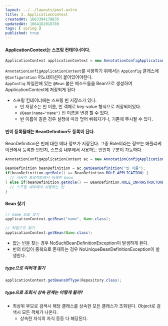 ```yaml
---
layout: ../../layouts/post.astro
title: 3. ApplicationContext
createdAt: 1663394178835
updatedAt: 1664182018789
tags: [ spring ]
published: true
---
```


#### ApplicationContext는 스프링 컨테이너이다.

```java:AnnotationConfigApplicationContext.java
ApplicationContext applicationContext = new AnnotationConfigApplicationContext(AppConfig.class);
```

`AnnotationConfigApplicationContext`를 사용하기 위해서는 `AppConfig` 클래스에 `@Configuration` 어노테이션이 붙어있어야한다.  
`AppConfig` 파일안에 있는 `@Bean` 붙은 메소드들을 Bean으로 생성하여 ApplicationContext에 저장되게 된다

- 스프링 컨테이너에는 스프링 빈 저장소가 있다.
  - 빈 저장소는 빈 이름, 빈 객체로 key-value 형식으로 저장되어있다.
  - `@Bean(name="name")` 빈 이름을 변경 할 수 있다.
  - 빈 이름이 같은 경우 설정에 따라 덮어 쒸워지거나, 기존께 무시될 수 있다.

#### 빈이 등록될때는 BeanDefinition도 등록이 된다.

BeanDefinition은 빈에 대한 메타 정보가 저장된다. 그중 Role이라는 정보는 애플리케이션에서 등록한 빈인지, 스프링 내부에서 사용하는 빈인지 구분이 가능하다.

```java
AnnotationConfigApplicationContext ac = new AnnotationConfigApplicationContext(AppConfig.class);

BeanDefinition beanDefinition = ac.getBeanDefinition("빈 이름");
if(beanDefinition.getRole() == BeanDefintion.ROLE_APPLICATION) {
  // 사용자 프로젝트에서 등록한 bean
} else if(beanDefinition.getRole() == BeanDefintion.ROLE_INFRASTRUCTURE) {
  // 스프링 내부에서 사용하는 빈
}
```

#### Bean 찾기

```java
// name 으로 찾기
applicationContext.getBean("name", Name.class);

// 타입으로 찾기
applicationContext.getBean(Name.class);
```

- 없는 빈을 찾는 경우 NoSuchBeanDefinitionException이 발생하게 된다.
- 빈의 타입이 중복으로 존재하는 경우 NoUniqueBeanDefinitionException이 발생한다.

##### type으로 여러개 찾기

```java
applicationContext.getBeansOfType(Repository.class);
```

##### type으로 조회시 상속 관계는 어떻게 될까?

- 최상위 부모로 검색시 해당 클래스를 상속한 모든 클래스가 조회된다. Object로 검색시 모든 객체가 나온다.
  - 상속한 자식의 자식 등등 다 해당된다.